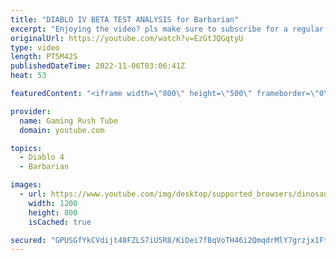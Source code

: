 ```yaml
---
title: "DIABLO IV BETA TEST ANALYSIS for Barbarian"
excerpt: "Enjoying the video? pls make sure to subscribe for a regular dose of top PC games videos! Subscribe to Gaming Rush Tube: ..."
originalUrl: https://youtube.com/watch?v=EzGtJQGqtyU
type: video
length: PT5M42S
publishedDateTime: 2022-11-06T03:06:41Z
heat: 53

featuredContent: "<iframe width=\"800\" height=\"500\" frameborder=\"0\" src=\"https://www.youtube.com/embed/EzGtJQGqtyU\" allow=\"accelerometer; autoplay; encrypted-media; gyroscope; picture-in-picture\" allowfullscreen></iframe>"

provider:
  name: Gaming Rush Tube
  domain: youtube.com

topics:
  - Diablo 4
  - Barbarian

images:
  - url: https://www.youtube.com/img/desktop/supported_browsers/dinosaur.png
    width: 1200
    height: 800
    isCached: true

secured: "GPUSGfYkCVdijt48FZLS7iU5R8/KiDei7fBqVoTH46i2QmqdrMlY7grzjx1FtrsFeXfRSofHnkajnGEJs7QnGi0jj2M5Pri9ZlkG59hqrkTyuJw6y+/sEFF1qghvGVCu03RDyx2CmpVQkwgBixAcXMOySXfAi3Jz1AdFXzjqoSOqT2wHVYjvFAs00vRAxUarQPNwLJAsD+nzSdu1o+kqXohZPAbAk1GnxVtuno8KtBkfag/yqfm5pYw2inbwUYR34s87nZC+uDGFl8ODY9yS4fSM/XGdwxLlet4Cxef5AZsLDgRlK60qDsyULnbC9jGMsTZkDR9gXyezv9cW3w1obQnGT/3Ey3WMF0c0yDIf2rH/WgJfsylOoLdhQuXODyoJzqoDEHFyn/wttjsY81NP4P2xy8NAZWCP3AzmRYF7rX8=;yZEvfahQ9TQADVzi2Pk/Dg=="
---
```


